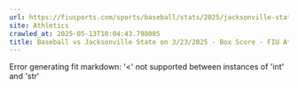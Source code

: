 ```yaml
---
url: https://fiusports.com/sports/baseball/stats/2025/jacksonville-state/boxscore/12747
site: Athletics
crawled_at: 2025-05-13T10:04:43.798085
title: Baseball vs Jacksonville State on 3/23/2025 - Box Score - FIU Athletics
---
```


Error generating fit markdown: '<' not supported between instances of 'int' and 'str'